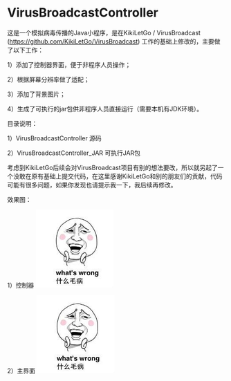 # VirusBroadcastController
这是一个模拟病毒传播的Java小程序，是在KikiLetGo / VirusBroadcast (https://github.com/KikiLetGo/VirusBroadcast) 工作的基础上修改的，主要做了以下工作：

1）添加了控制器界面，便于非程序人员操作；

2）根据屏幕分辨率做了适配；

3）添加了背景图片；

4）生成了可执行的jar包供非程序人员直接运行（需要本机有JDK环境）。

目录说明：

1）VirusBroadcastController 源码

2）VirusBroadcastController_JAR 可执行JAR包

考虑到KikiLetGo后续会对VirusBroadcast项目有别的想法要改，所以就另起了一个没敢在原有基础上提交代码，在这里感谢KikiLetGo和别的朋友们的贡献，代码可能有很多问题，如果你发现也请提示我一下，我后续再修改。

效果图：

1）控制器
![image](https://github.com/AngelSXD/sxd_first_repository/blob/master/images/20160615165142.png)

2）主界面
![image](https://github.com/AngelSXD/sxd_first_repository/blob/master/images/20160615165142.png)
